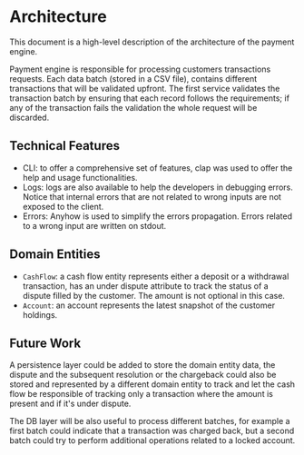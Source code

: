 # Architecture

This document is a high-level description of the architecture of the payment engine.

Payment engine is responsible for processing customers transactions requests. Each data batch (stored in a CSV file), contains different transactions that will be validated upfront. The first service validates the transaction batch by ensuring that each record follows the requirements; if any of the transaction fails the validation the whole request will be discarded.


## Technical Features

- CLI: to offer a comprehensive set of features, clap was used to offer the help and usage functionalities.
- Logs: logs are also available to help the developers in debugging errors. Notice that internal errors that are not related to wrong inputs are not exposed to the client.
- Errors: Anyhow is used to simplify the errors propagation. Errors related to a wrong input are written on stdout.


## Domain Entities

- `CashFlow`: a cash flow entity represents either a deposit or a withdrawal transaction, has an under dispute attribute to track the status of a dispute filled by the customer. The amount is not optional in this case.
- `Account`: an account represents the latest snapshot of the customer holdings.

## Future Work

A persistence layer could be added to store the domain entity data, the dispute and the subsequent resolution or the chargeback could also be stored and represented by a different domain entity to track and let the cash flow be responsible of tracking only a transaction where the amount is present and if it's under dispute. 

The DB layer will be also useful to process different batches, for example a first batch could indicate that a transaction was charged back, but a second batch could try to perform additional operations related to a locked account.

